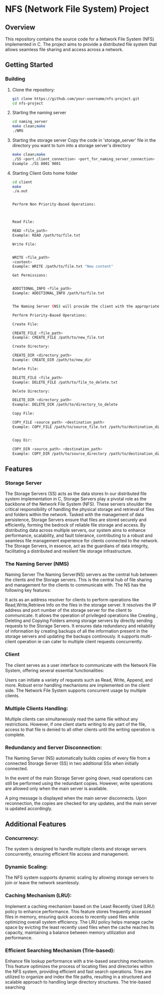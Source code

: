 # NFS (Network File System) Project

## Overview

This repository contains the source code for a Network File System (NFS) implemented in C. The project aims to provide a distributed file system that allows seamless file sharing and access across a network.


## Getting Started

### Building

1. Clone the repository:

   ```bash
   git clone https://github.com/your-username/nfs-project.git
   cd nfs-project

2. Starting the naming server 
    ```bash 
    cd naming_server
    make clean;make
    ./NMS
3. Starting the storage server 
    Copy the code in 'storage_server' file in the directory you want to turn into a storage server's directory
    ```bash
    make clean;make
    ./SS <port_client_connection> <port_for_naming_server_connection>
    Example ./SS 8001 9001
4. Starting Client
    Goto home folder 
    ```bash
    cd client
    make
    ./a.out


    Perform Non Priority-Based Operations:



    Read File:
    
    READ <file_path>
    Example: READ /path/to/file.txt

    Write File:


    WRITE <file_path> 
    <content>
    Example: WRITE /path/to/file.txt "New content"

    Get Permissions:

    
    ADDITIONAL_INFO <file_path>
    Example: ADDITIONAL_INFO /path/to/file.txt


    The Naming Server (NS) will provide the client with the appropriate port of the connected Storage Server (SS) for the requested file operation. The Storage Server, once connected, is capable of handling multiple clients concurrently using a concurrency mechanism.

    Perform Priority-Based Operations:

    Create File:

    CREATE_FILE <file_path> 
    Example: CREATE_FILE /path/to/new_file.txt 

    Create Directory:

    CREATE_DIR <directory_path> 
    Example: CREATE_DIR /path/to/new_dir

    Delete File:

    DELETE_FILE <file_path>
    Example: DELETE_FILE /path/to/file_to_delete.txt

    Delete Directory:

    DELETE_DIR <directory_path>
    Example: DELETE_DIR /path/to/directory_to_delete

    Copy File:

    COPY_FILE <source_path> <destination_path>
    Example: COPY_FILE /path/to/source_file.txt /path/to/destination_directory


    Copy Dir:

    COPY_DIR <source_path> <destination_path>
    Example: COPY_DIR /path/to/source_directory /path/to/destination_directory


## Features

### Storage Server
The Storage Servers (SS) acts as the data stores In our distributed file system implementation in C, Storage Servers play a pivotal role as the backbone of the Network File System (NFS). These servers shoulder the critical responsibility of handling the physical storage and retrieval of files and folders within the network. Tasked with the management of data persistence, Storage Servers ensure that files are stored securely and efficiently, forming the bedrock of reliable file storage and access. By distributing data across multiple servers, our system aims to enhance performance, scalability, and fault tolerance, contributing to a robust and seamless file management experience for clients connected to the network. The Storage Servers, in essence, act as the guardians of data integrity, facilitating a distributed and resilient file storage infrastructure.

### The Naming Server (NMS)
Naming Server
The Naming Server(NS) servers as the central hub between the clients and the Storage servers. This is the central hub of file sharing and management for the clients to communicate with. The NS has the following key features:

It acts as an address resolver for clients to perform operations like Read,Write,Retrieve Info on the files in the storage server. It resolves the IP address and port number of the storage server for the client to communicate.
It allows the operation of privileged operations like Creating , Deleting and Copying Folders among storage servers by directly sending requests to the Storage Servers.
It ensures data redundancy and reliability of information by creating backups of all the information present in the storage servers and updating the backups continously.
It supports multi-client operation ie can cater to multiple client requests concurrently.

### Client
The client serves as a user interface to communicate with the Network File System, offering several essential functionalities:

Users can initiate a variety of requests such as Read, Write, Append, and more.
Robust error handling mechanisms are implemented on the client side.
The Network File System supports concurrent usage by multiple clients.

### Multiple Clients Handling:

Multiple clients can simultaneously read the same file without any restrictions. However, if one client starts writing to any part of the file, access to that file is denied to all other clients until the writing operation is complete.


### Redundancy and Server Disconnection:

The Naming Server (NS) automatically builds copies of every file from a connected Storage Server (SS) in two additional SSs when initially connected.

In the event of the main Storage Server going down, read operations can still be performed using the redundant copies. However, write operations are allowed only when the main server is available.

A ping message is displayed when the main server disconnects. Upon reconnection, the copies are checked for any updates, and the main server is updated accordingly.


## Additional Features
### Concurrency:

The system is designed to handle multiple clients and storage servers concurrently, ensuring efficient file access and management.

### Dynamic Scaling:

The NFS system supports dynamic scaling by allowing storage servers to join or leave the network seamlessly.

### Caching Mechanism (LRU):

Implement a caching mechanism based on the Least Recently Used (LRU) policy to enhance performance. This feature stores frequently accessed files in memory, ensuring quick access to recently used files while optimizing overall system efficiency. The LRU policy helps manage cache space by evicting the least recently used files when the cache reaches its capacity, maintaining a balance between memory utilization and performance.

### Efficient Searching Mechanism (Trie-based):

Enhance file lookup performance with a trie-based searching mechanism. This feature optimizes the process of locating files and directories within the NFS system, providing efficient and fast search operations. Tries are utilized to organize and index the file paths, resulting in a structured and scalable approach to handling large directory structures. The trie-based searching








